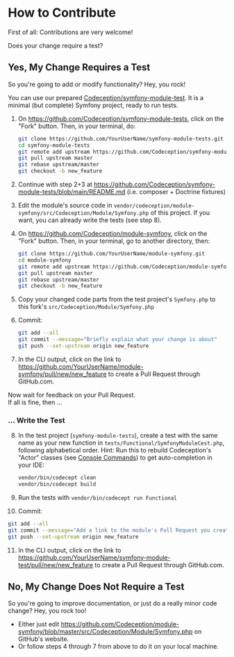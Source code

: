 # How to Contribute

First of all: Contributions are very welcome!

Does your change require a test?

## Yes, My Change Requires a Test

So you're going to add or modify functionality? Hey, you rock!

You can use our prepared [Codeception/symfony-module-test](https://github.com/Codeception/symfony-module-tests). It is a minimal (but complete) Symfony project, ready to run tests.

1. On https://github.com/Codeception/symfony-module-tests, click on the "Fork" button. Then, in your terminal, do:
   ```bash
   git clone https://github.com/YourUserName/symfony-module-tests.git
   cd symfony-module-tests
   git remote add upstream https://github.com/Codeception/symfony-module-tests.git
   git pull upstream master
   git rebase upstream/master
   git checkout -b new_feature
   ```

2. Continue with step 2+3 at https://github.com/Codeception/symfony-module-tests/blob/main/README.md (i.e. composer + Doctrine fixtures)

3. Edit the module's source code in `vendor/codeception/module-symfony/src/Codeception/Module/Symfony.php` of this project. If you want, you can already write the tests (see step 8).

4. On https://github.com/Codeception/module-symfony, click on the "Fork" button. Then, in your terminal, go to another directory, then:
   ```bash
   git clone https://github.com/YourUserName/module-symfony.git
   cd module-symfony
   git remote add upstream https://github.com/Codeception/module-symfony.git
   git pull upstream master
   git rebase upstream/master
   git checkout -b new_feature
   ```

5. Copy your changed code parts from the test project's `Symfony.php` to this fork's `src/Codeception/Module/Symfony.php`

6. Commit:
   ```bash
   git add --all
   git commit --message="Briefly explain what your change is about"
   git push --set-upstream origin new_feature
   ```

7. In the CLI output, click on the link to https://github.com/YourUserName/module-symfony/pull/new/new_feature to create a Pull Request through GitHub.com.

Now wait for feedback on your Pull Request.  
If all is fine, then ...

### ... Write the Test

8. In the test project (`symfony-module-tests`), create a test with the same name as your new function in `tests/Functional/SymfonyModuleCest.php`, following alphabetical order.
   Hint: Run this to rebuild Codeception's "Actor" classes (see [Console Commands](https://codeception.com/docs/reference/Commands#Build)) to get auto-completion in your IDE:
   ```bash
   vendor/bin/codecept clean
   vendor/bin/codecept build
   ```

9. Run the tests with `vendor/bin/codecept run Functional`

10. Commit:
   ```bash
   git add --all
   git commit --message="Add a link to the module's Pull Request you created above"
   git push --set-upstream origin new_feature
   ```

11. In the CLI output, click on the link to https://github.com/YourUserName/symfony-module-test/pull/new/new_feature to create a Pull Request through GitHub.com.


## No, My Change Does Not Require a Test

So you're going to improve documentation, or just do a really minor code change? Hey, you rock too!

* Either just edit https://github.com/Codeception/module-symfony/blob/master/src/Codeception/Module/Symfony.php on GitHub's website.
* Or follow steps 4 through 7 from above to do it on your local machine.
